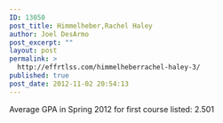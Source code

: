 ```yaml
---
ID: 13050
post_title: Himmelheber,Rachel Haley
author: Joel DesArmo
post_excerpt: ""
layout: post
permalink: >
  http://effrtlss.com/himmelheberrachel-haley-3/
published: true
post_date: 2012-11-02 20:54:13
---
```

<p>Average GPA in Spring 2012 for first course listed: 2.501</p>